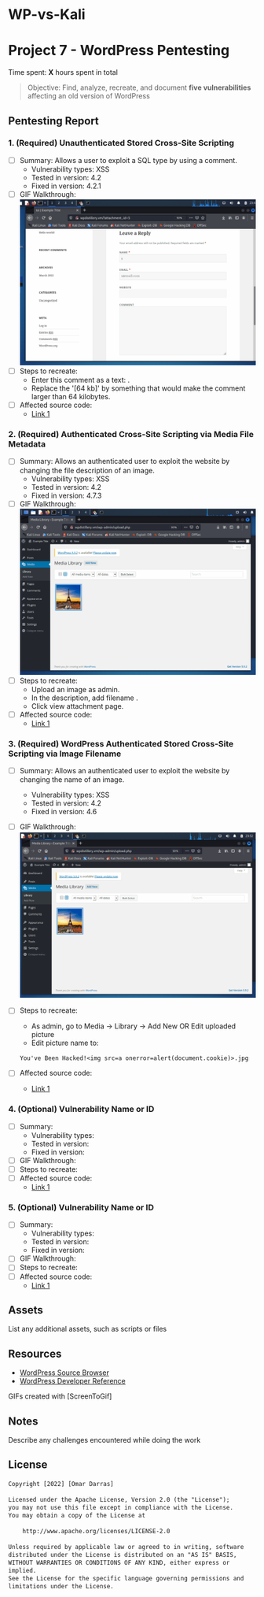 # WP-vs-Kali
# Project 7 - WordPress Pentesting

Time spent: **X** hours spent in total

> Objective: Find, analyze, recreate, and document **five vulnerabilities** affecting an old version of WordPress

## Pentesting Report

### 1. (Required) Unauthenticated Stored Cross-Site Scripting
  - [ ] Summary: Allows a user to exploit a SQL type by using a comment. 
    - Vulnerability types: XSS
    - Tested in version: 4.2
    - Fixed in version: 4.2.1
  - [ ] GIF Walkthrough: <img src='https://github.com/darras4/WP-vs-Kali/blob/main/1.gif' title='Video Walkthrough' width='' alt='Video Walkthrough' />
  - [ ] Steps to recreate: 
    - Enter this comment as a text: <a title='x onmouseover=alert(unescape(/hello%20world/.source)) style=position:absolute;left:0;top:0;width:5000px;height:5000px  AAAAAAAAAAAA...[64 kb]..AAA'></a> .
    - Replace the '[64 kb]' by something that would make the comment larger than 64 kilobytes.
  - [ ] Affected source code:
    - [Link 1](https://klikki.fi/wordpress-4-2-core-stored-xss/)
### 2. (Required) Authenticated Cross-Site Scripting via Media File Metadata
  - [ ] Summary: Allows an authenticated user to exploit the website by changing the file description of an image.
    - Vulnerability types: XSS
    - Tested in version: 4.2
    - Fixed in version: 4.7.3
  - [ ] GIF Walkthrough: <img src='https://github.com/darras4/WP-vs-Kali/blob/main/2.gif' title='Video Walkthrough' width='' alt='Video Walkthrough' />
  - [ ] Steps to recreate: 
    - Upload an image as admin.
    - In the description, add filename <script>alert("Hack Successful");</script> .
    - Click view attachment page.
  - [ ] Affected source code:
    - [Link 1](https://wpscan.com/vulnerability/741d07d1-2476-430a-b82f-e1228a9343a4)
### 3. (Required) WordPress Authenticated Stored Cross-Site Scripting via Image Filename
  - [ ] Summary: Allows an authenticated user to exploit the website by changing the name of an image.
    - Vulnerability types: XSS
    - Tested in version: 4.2
    - Fixed in version: 4.6
  - [ ] GIF Walkthrough: <img src='https://github.com/darras4/WP-vs-Kali/blob/main/3.gif' title='Video Walkthrough' width='' alt='Video Walkthrough' />
  - [ ] Steps to recreate: 
    - As admin, go to Media -> Library -> Add New OR Edit uploaded picture
    - Edit picture name to:

    ```
    You've Been Hacked!<img src=a onerror=alert(document.cookie)>.jpg
    ```
  - [ ] Affected source code:
    - [Link 1](https://wpscan.com/vulnerability/e84eaf3f-677a-465a-8f96-ea4cf074c980)



### 4. (Optional) Vulnerability Name or ID
  - [ ] Summary: 
    - Vulnerability types:
    - Tested in version:
    - Fixed in version: 
  - [ ] GIF Walkthrough: 
  - [ ] Steps to recreate: 
  - [ ] Affected source code:
    - [Link 1](https://core.trac.wordpress.org/browser/tags/version/src/source_file.php)
### 5. (Optional) Vulnerability Name or ID
  - [ ] Summary: 
    - Vulnerability types:
    - Tested in version:
    - Fixed in version: 
  - [ ] GIF Walkthrough: 
  - [ ] Steps to recreate: 
  - [ ] Affected source code:
    - [Link 1](https://core.trac.wordpress.org/browser/tags/version/src/source_file.php) 

## Assets

List any additional assets, such as scripts or files

## Resources

- [WordPress Source Browser](https://core.trac.wordpress.org/browser/)
- [WordPress Developer Reference](https://developer.wordpress.org/reference/)

GIFs created with [ScreenToGif]

## Notes

Describe any challenges encountered while doing the work

## License

    Copyright [2022] [Omar Darras]

    Licensed under the Apache License, Version 2.0 (the "License");
    you may not use this file except in compliance with the License.
    You may obtain a copy of the License at

        http://www.apache.org/licenses/LICENSE-2.0

    Unless required by applicable law or agreed to in writing, software
    distributed under the License is distributed on an "AS IS" BASIS,
    WITHOUT WARRANTIES OR CONDITIONS OF ANY KIND, either express or implied.
    See the License for the specific language governing permissions and
    limitations under the License.
